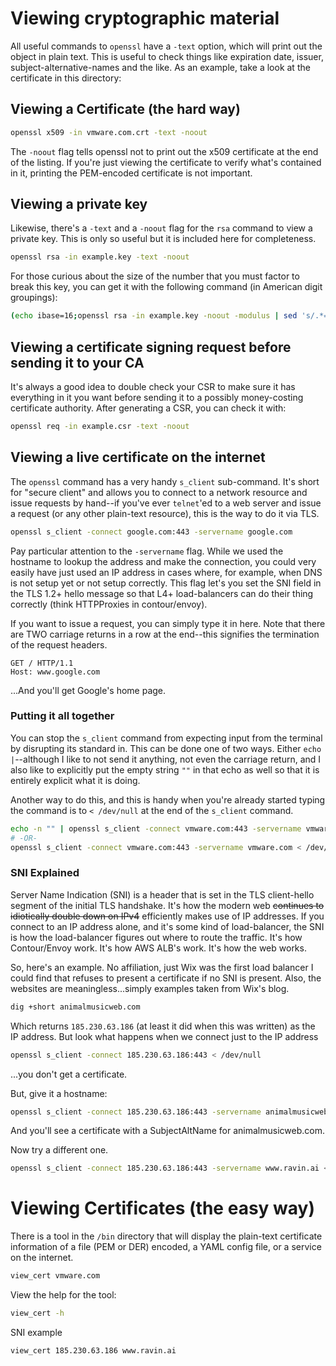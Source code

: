 # Viewing cryptographic material

All useful commands to `openssl` have a `-text` option, which will print out
the object in plain text. This is useful to check things like expiration date,
issuer, subject-alternative-names and the like. As an example, take a look at the certificate
in this directory:

## <a name="hard"></a> Viewing a Certificate (the hard way)

```bash
openssl x509 -in vmware.com.crt -text -noout
```

The `-noout` flag tells openssl not to print out the x509 certificate at the end
of the listing. If you're just viewing the certificate to verify what's contained in it,
printing the PEM-encoded certificate is not important.

## Viewing a private key

Likewise, there's a `-text` and a `-noout` flag for the `rsa` command to view
a private key. This is only so useful but it is included here for completeness.

```bash
openssl rsa -in example.key -text -noout
```

For those curious about the size of the number that you must factor to break this key, you
can get it with the following command (in American digit groupings):

```bash
(echo ibase=16;openssl rsa -in example.key -noout -modulus | sed 's/.*=//') | bc | tr -d '\n\\' | rev | sed 's/\(...\)/\1,/g' | sed 's/,$//' | rev; echo
```

## Viewing a certificate signing request before sending it to your CA

It's always a good idea to double check your CSR to make sure it has everything in it you want before sending
it to a possibly money-costing certificate authority. After generating a CSR, you can check it with:

```bash
openssl req -in example.csr -text -noout
```

## Viewing a live certificate on the internet

The `openssl` command has a very handy `s_client` sub-command. It's short for "secure client"
and allows you to connect to a network resource and issue requests by hand--if you've ever `telnet`'ed to
a web server and issue a request (or any other plain-text resource), this is the way to do
it via TLS.

```bash
openssl s_client -connect google.com:443 -servername google.com
```

Pay particular attention to the `-servername` flag. While we used the hostname to lookup the address and
make the connection, you could very easily have just used an IP address in cases where, for example, when DNS is not setup yet
or not setup correctly. This flag let's you set the SNI field in the TLS 1.2+ hello message so that L4+ load-balancers
can do their thing correctly (think HTTPProxies in contour/envoy).

If you want to issue a request, you can simply type it in here. Note that there are TWO carriage returns in a
row at the end--this signifies the termination of the request headers.

```
GET / HTTP/1.1
Host: www.google.com

```

...And you'll get Google's home page.

### Putting it all together

You can stop the `s_client` command from expecting input from the terminal by disrupting its standard in. This
can be done one of two ways. Either `echo |`--although I like to not send it anything, not even the carriage return,
and I also like to explicitly put the empty string `""` in that echo as well so that it is entirely explicit what it
is doing.

Another way to do this, and this is handy when you're already started typing the command is to `< /dev/null` at the end
of the `s_client` command. 

```bash
echo -n "" | openssl s_client -connect vmware.com:443 -servername vmware.com | openssl x509 -text -noout | less
# -OR-
openssl s_client -connect vmware.com:443 -servername vmware.com < /dev/null | openssl x509 -text -noout | less
```

### SNI Explained

Server Name Indication (SNI) is a header that is set in the TLS client-hello segment of the initial TLS handshake.
It's how the modern web ~~continues to idiotically double down on IPv4~~ efficiently makes use of IP addresses. If
you connect to an IP address alone, and it's some kind of load-balancer, the SNI is how the load-balancer figures out
where to route the traffic. It's how Contour/Envoy work. It's how AWS ALB's work. It's how the web works.

So, here's an example. No affiliation, just Wix was the first load balancer I could find that refuses to present
a certificate if no SNI is present. Also, the websites are meaningless...simply examples taken from Wix's blog.

```bash
dig +short animalmusicweb.com
```

Which returns `185.230.63.186` (at least it did when this was written) as the IP address. But look what
happens when we connect just to the IP address

```bash
openssl s_client -connect 185.230.63.186:443 < /dev/null
```

...you don't get a certificate.

But, give it a hostname:

```bash
openssl s_client -connect 185.230.63.186:443 -servername animalmusicweb.com < /dev/null
```

And you'll see a certificate with a SubjectAltName for animalmusicweb.com.

Now try a different one.

```bash
openssl s_client -connect 185.230.63.186:443 -servername www.ravin.ai < /dev/null
```

# <a name="easy"></a> Viewing Certificates (the easy way)

There is a tool in the `/bin` directory that will display the plain-text certificate information of
a file (PEM or DER) encoded, a YAML config file, or a service on the internet.

```bash
view_cert vmware.com
```

View the help for the tool:

```bash
view_cert -h
```

SNI example

```bash
view_cert 185.230.63.186 www.ravin.ai
```

